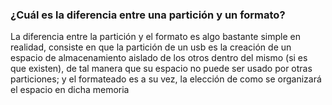 ### ¿Cuál es la diferencia entre una partición y un formato?

La diferencia entre la partición y el formato es algo bastante simple en realidad, consiste en que la partición de un usb es la creación de un espacio de almacenamiento aislado de los otros dentro del mismo (si es que existen), de tal manera que su espacio no puede ser usado por otras particiones; y el formateado es a su vez, la elección de como se organizará el espacio en dicha memoria
